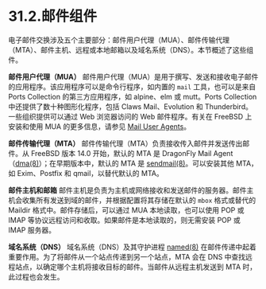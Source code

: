 # 31.2.邮件组件

电子邮件交换涉及五个主要部分：邮件用户代理（MUA）、邮件传输代理（MTA）、邮件主机、远程或本地邮箱以及域名系统（DNS）。本节概述了这些组件。

**邮件用户代理（MUA）**
邮件用户代理（MUA）是用于撰写、发送和接收电子邮件的应用程序。该应用程序可以是命令行程序，如内置的 `mail` 工具，也可以是来自 Ports Collection 的第三方应用程序，如 alpine、elm 或 mutt。Ports Collection 中还提供了数十种图形化程序，包括 Claws Mail、Evolution 和 Thunderbird。一些组织提供可以通过 Web 浏览器访问的 Web 邮件程序。有关在 FreeBSD 上安装和使用 MUA 的更多信息，请参见 [Mail User Agents](https://docs.freebsd.org/en/books/handbook/mail/#mail-agents)。

**邮件传输代理（MTA）**
邮件传输代理（MTA）负责接收传入邮件并发送传出邮件。从 FreeBSD 版本 14.0 开始，默认的 MTA 是 DragonFly Mail Agent（[dma(8)](https://man.freebsd.org/cgi/man.cgi?query=dma&sektion=8&format=html)）；在早期版本中，默认的 MTA 是 [sendmail(8)](https://man.freebsd.org/cgi/man.cgi?query=sendmail&sektion=8&format=html)。可以安装其他 MTA，如 Exim、Postfix 和 qmail，以替代默认的 MTA。

**邮件主机和邮箱**
邮件主机是负责为主机或网络接收和发送邮件的服务器。邮件主机会收集所有发送到域的邮件，并根据配置将其存储在默认的 `mbox` 格式或替代的 Maildir 格式中。邮件存储后，可以通过 MUA 本地读取，也可以使用 POP 或 IMAP 等协议远程访问和收取。如果邮件是本地读取的，则无需安装 POP 或 IMAP 服务器。

**域名系统（DNS）**
域名系统（DNS）及其守护进程 [named(8)](https://man.freebsd.org/cgi/man.cgi?query=named&sektion=8&format=html) 在邮件传递中起着重要作用。为了将邮件从一个站点传递到另一个站点，MTA 会在 DNS 中查找远程站点，以确定哪个主机将接收目标的邮件。当邮件从远程主机发送到 MTA 时，此过程也会发生。
